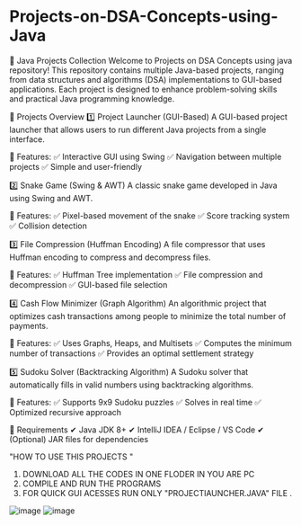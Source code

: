 # Projects-on-DSA-Concepts-using-Java

📌 Java Projects Collection
Welcome to Projects on DSA Concepts using java repository! This repository contains multiple Java-based projects, ranging from data structures and algorithms (DSA) implementations to GUI-based applications. Each project is designed to enhance problem-solving skills and practical Java programming knowledge.

🚀 Projects Overview
1️⃣ Project Launcher (GUI-Based)
A GUI-based project launcher that allows users to run different Java projects from a single interface.

🔹 Features:
✅ Interactive GUI using Swing
✅ Navigation between multiple projects
✅ Simple and user-friendly

2️⃣ Snake Game (Swing & AWT)
A classic snake game developed in Java using Swing and AWT.

🔹 Features:
✅ Pixel-based movement of the snake
✅ Score tracking system
✅ Collision detection

3️⃣ File Compression (Huffman Encoding)
A file compressor that uses Huffman encoding to compress and decompress files.

🔹 Features:
✅ Huffman Tree implementation
✅ File compression and decompression
✅ GUI-based file selection

4️⃣ Cash Flow Minimizer (Graph Algorithm)
An algorithmic project that optimizes cash transactions among people to minimize the total number of payments.

🔹 Features:
✅ Uses Graphs, Heaps, and Multisets
✅ Computes the minimum number of transactions
✅ Provides an optimal settlement strategy

5️⃣ Sudoku Solver (Backtracking Algorithm)
A Sudoku solver that automatically fills in valid numbers using backtracking algorithms.

🔹 Features:
✅ Supports 9x9 Sudoku puzzles
✅ Solves in real time
✅ Optimized recursive approach

📜 Requirements
✔ Java JDK 8+
✔ IntelliJ IDEA / Eclipse / VS Code
✔ (Optional) JAR files for dependencies



"HOW TO USE THIS PROJECTS "
1. DOWNLOAD ALL THE CODES IN ONE FLODER IN YOU ARE PC
2. COMPILE AND RUN THE PROGRAMS
3. FOR QUICK GUI ACESSES RUN ONLY "PROJECTlAUNCHER.JAVA" FILE .

![image](https://github.com/user-attachments/assets/665e6590-1c74-4db6-aacf-fabffd2b4d2c)
![image](https://github.com/user-attachments/assets/a1190eb6-3d47-4d36-8ccb-95d7c5770328)



